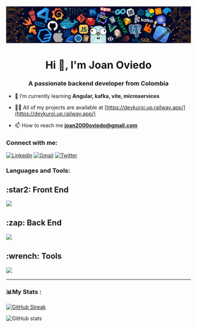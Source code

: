 ![Github Banner](https://github.com/Jaydeep-Yadav/Jaydeep-Yadav/blob/main/banner.png)




<h1 align="center">Hi 👋, I'm Joan Oviedo</h1>
<h3 align="center">A passionate backend developer from Colombia</h3>

- 🌱 I’m currently learning **Angular, kafka, vite, microservices**

- 👨‍💻 All of my projects are available at [https://devkuroi.up.railway.app/](https://devkuroi.up.railway.app/)

- 📫 How to reach me **joan2000oviedo@gmail.com**

<h3 align="left">Connect with me:</h3>
<a href="https://linkedin.com/in/jaydeepyadav"><img alt="Linkedin" title="Jaydeep Yadav Linkedin" src="https://img.shields.io/badge/LinkedIn-0077B5?style=for-the-badge&logo=linkedin&logoColor=white"></a>
  <a href="mailto:joan2000oviedo@gmail.com"><img alt="Gmail" title="Joan Oviedo Gmail" src="https://img.shields.io/badge/Gmail-D14836?style=for-the-badge&logo=gmail&logoColor=white"></a>
<a href="http://twitter.com/devkuroi"><img alt="Twitter" title="DevKuroi Twitter" src="https://img.shields.io/badge/Twitter-1DA1F2?style=for-the-badge&logo=twitter&logoColor=white"></a>
<div align="left">
    <h3>Languages and Tools:</h3>
<h2>:star2: Front End</h2>
  <a href="https://skillicons.dev">
    <img src="https://skillicons.dev/icons?i=html,css,sass,js,ts,tailwind,npm,netlify,regex&perline=6" />
  </a>

  <h2>:zap: Back End</h2>
  <a href="https://skillicons.dev">
    <img src="https://skillicons.dev/icons?i=java,spring,maven,mysql,postgres&perline=6" />
  </a>

  <h2>:wrench: Tools</h2>
  <a href="https://skillicons.dev">
    <img src="https://skillicons.dev/icons?i=postman,docker,git,github,mint,vscode,idea&perline=6" />
  </a>
</p>
</div>

---

### 📊My Stats :

[![GitHub Streak](https://streak-stats.demolab.com?user=Devkuroi&theme=dark&border_radius=16)](https://git.io/streak-stats)

![GitHub stats](https://github-readme-stats.vercel.app/api?username=Devkuroi&show_icons=true&theme=tokyonight)
